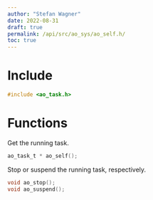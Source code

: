 ```yaml
---
author: "Stefan Wagner"
date: 2022-08-31
draft: true
permalink: /api/src/ao_sys/ao_self.h/
toc: true
---
```


# Include

```c
#include <ao_task.h>
```

# Functions

Get the running task.

```c
ao_task_t * ao_self();
```

Stop or suspend the running task, respectively.

```c
void ao_stop();
void ao_suspend();
```
